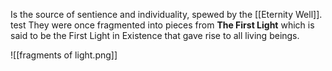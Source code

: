 Is the source of sentience and individuality, spewed by the [[Eternity Well]].
test
They were once fragmented into pieces from **The First Light** which is said to be the First Light in Existence that gave rise to all living beings.

![[fragments of light.png]]